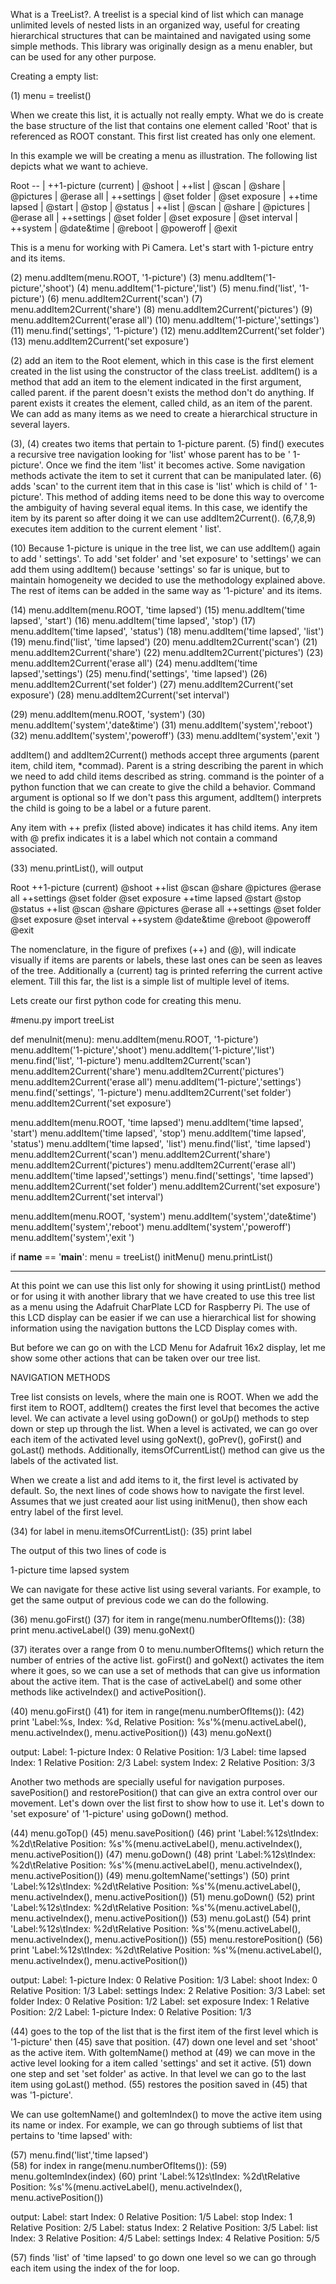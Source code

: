What is a TreeList?. A treelist is a special kind of list which can manage unlimited levels of nested lists in an organized way, useful for creating hierarchical structures that can be maintained and navigated using some simple methods. This library was originally design as a menu enabler, but can be used for any other purpose.

Creating a empty list:

(1)   menu = treelist()

When we create this list, it is actually not really empty. What we do is create the base structure of the list that contains one element called 'Root' that is referenced as ROOT constant. This first list created has only one element.

In this example we will be creating a menu as illustration. The following list depicts what we want to achieve.

Root --
   | ++1-picture (current)
            | @shoot
            | ++list
                   | @scan
                   | @share
                   | @pictures
                   | @erase all
                   | ++settings
                         | @set folder
                         | @set exposure
              | ++time lapsed
                   | @start
                   | @stop
                   | @status
                   | ++list
                          | @scan
                          | @share
                          | @pictures
                          | @erase all
                   | ++settings
                          | @set folder
                          | @set exposure
                          | @set interval
               | ++system
                          | @date&time
                          | @reboot
                          | @poweroff
                          | @exit

This is a menu for working with Pi Camera. Let's start with 1-picture entry and its items.

(2)   menu.addItem(menu.ROOT, '1-picture')
(3)   menu.addItem('1-picture','shoot')
(4)   menu.addItem('1-picture','list')
(5)   menu.find('list', '1-picture')
(6)   menu.addItem2Current('scan')
(7)   menu.addItem2Current('share')
(8)   menu.addItem2Current('pictures')
(9)   menu.addItem2Current('erase all')
(10)   menu.addItem('1-picture','settings')
(11)   menu.find('settings', '1-picture')
(12)   menu.addItem2Current('set folder')
(13)   menu.addItem2Current('set exposure')

(2) add an item to the Root element, which in this case is the first element created in the list using the constructor of the class treeList. addItem() is a method that add an item to the element indicated in the first argument, called parent. if the parent doesn't exists the method don't do anything. If parent exists it creates the element, called child, as an item of the parent. We can add as many items as we need to create a hierarchical structure in several layers.

(3), (4) creates two items that pertain to 1-picture parent. (5) find() executes a recursive tree navigation looking for 'list' whose parent has to be ' 1-picture'. Once we find the item 'list' it becomes active. Some navigation methods activate the item to set it current that can be manipulated later. (6) adds 'scan' to the current item that in this case is 'list' which is child of ' 1-picture'. This method of adding items need to be done this way to overcome the ambiguity of having several equal items. In this case, we identify the item by its parent so after doing it we can use addItem2Current(). (6,7,8,9) executes item addition to the current element ' list'.

(10) Because 1-picture is unique in the tree list, we can use addItem() again to add ' settings'. To add 'set folder' and 'set exposure' to 'settings' we can add them using addItem() because 'settings' so far is unique, but to maintain homogeneity we decided to use the methodology explained above. The rest of items can be added in the same way as '1-picture' and its items.

(14)   menu.addItem(menu.ROOT, 'time lapsed')
(15)   menu.addItem('time lapsed', 'start')
(16)   menu.addItem('time lapsed', 'stop')
(17)   menu.addItem('time lapsed', 'status')
(18)   menu.addItem('time lapsed', 'list')
(19)   menu.find('list', 'time lapsed')
(20)   menu.addItem2Current('scan')
(21)   menu.addItem2Current('share')
(22)   menu.addItem2Current('pictures')
(23)   menu.addItem2Current('erase all')
(24)   menu.addItem('time lapsed','settings')
(25)   menu.find('settings', 'time lapsed')
(26)   menu.addItem2Current('set folder')
(27)   menu.addItem2Current('set exposure')
(28)   menu.addItem2Current('set interval')
  
(29)   menu.addItem(menu.ROOT, 'system')
(30)   menu.addItem('system','date&time')
(31)   menu.addItem('system','reboot')
(32)   menu.addItem('system','poweroff')
(33)   menu.addItem('system','exit    ') 

addItem() and addItem2Current() methods accept three arguments (parent item, child item, *commad). Parent is a string describing the parent in which we need to add child items described as string. command is the pointer of a python function that we can create to give the child a behavior. Command argument is optional so If we don't pass this argument, addItem() interprets the child is going to be a label or a future parent.

Any item with ++ prefix (listed above) indicates it has child items. Any item with @ prefix indicates it is a label which not contain a command associated.

(33) menu.printList(), will output

Root
  ++1-picture (current)
   @shoot
   ++list
    @scan
    @share
    @pictures
    @erase all
   ++settings
    @set folder
    @set exposure
  ++time lapsed
   @start
   @stop
   @status
   ++list
    @scan
    @share
    @pictures
    @erase all
   ++settings
    @set folder
    @set exposure
    @set interval
  ++system
   @date&time
   @reboot
   @poweroff
   @exit

The nomenclature, in the figure of prefixes (++) and (@), will indicate visually if items are parents or labels, these last ones can be seen as leaves of the tree. Additionally a (current) tag is printed referring the current active element. Till this far, the list is a simple list of multiple level of items.

Lets create our first python code for creating this menu.

#menu.py
import treeList

def menuInit(menu):
   menu.addItem(menu.ROOT, '1-picture')
   menu.addItem('1-picture','shoot')
   menu.addItem('1-picture','list')
   menu.find('list', '1-picture')
   menu.addItem2Current('scan')
   menu.addItem2Current('share')
   menu.addItem2Current('pictures')
   menu.addItem2Current('erase all')
   menu.addItem('1-picture','settings')
   menu.find('settings', '1-picture')
   menu.addItem2Current('set folder')
   menu.addItem2Current('set exposure')

   menu.addItem(menu.ROOT, 'time lapsed')
   menu.addItem('time lapsed', 'start')
   menu.addItem('time lapsed', 'stop')
   menu.addItem('time lapsed', 'status')
   menu.addItem('time lapsed', 'list')
   menu.find('list', 'time lapsed')
   menu.addItem2Current('scan')
   menu.addItem2Current('share')
   menu.addItem2Current('pictures')
   menu.addItem2Current('erase all')
   menu.addItem('time lapsed','settings')
   menu.find('settings', 'time lapsed')
   menu.addItem2Current('set folder')
   menu.addItem2Current('set exposure')
   menu.addItem2Current('set interval')
  
   menu.addItem(menu.ROOT, 'system')
   menu.addItem('system','date&time')
   menu.addItem('system','reboot')
   menu.addItem('system','poweroff')
   menu.addItem('system','exit    ')

if __name__ == '__main__':
   menu = treeList()
   initMenu()
   menu.printList()

------------------------
At this point we can use this list only for showing it using printList() method or for using it with another library that we have created to use this tree list as a menu using the Adafruit CharPlate LCD for Raspberry Pi. The use of this LCD display can be easier if we can use a hierarchical list for showing information using the navigation buttons the LCD Display comes with.

But before we can go on with the LCD Menu for Adafruit 16x2 display, let me show some other actions that can be taken over our tree list.

NAVIGATION METHODS

Tree list consists on levels, where the main one is ROOT. When we add the first item to ROOT, addItem() creates the first level that becomes the active level. We can activate a level using goDown() or goUp() methods to step down or step up through the list. When a level is activated, we can go over each item of the activated level using goNext(), goPrev(), goFirst() and goLast() methods. Additionally, itemsOfCurrentList() method can give us the labels of the activated list.

When we create a list and add items to it, the first level is activated by default. So, the next lines of code shows how to navigate the first level. Assumes that we just created aour list using initMenu(), then show each entry label of the first level.

(34)   for label in menu.itemsOfCurrentList():
(35)      print label

The output of this two lines of code is

1-picture
time lapsed
system

We can navigate for these active list using several variants. For example, to get the same output of previous code we can do the following.

(36)   menu.goFirst()
(37)   for item in range(menu.numberOfItems()):
(38)      print menu.activeLabel()
(39)      menu.goNext()

(37) iterates over a range from 0 to menu.numberOfItems() which return the number of entries of the active list. goFirst() and goNext() activates the item where it goes, so we can use a set of methods that can give us information about the active item. That is the case of activeLabel() and some other methods like activeIndex() and activePosition().

(40)   menu.goFirst()
(41)   for item in range(menu.numberOfItems()):
(42)      print 'Label:%s, Index: %d, Relative Position: %s'%(menu.activeLabel(), menu.activeIndex(), menu.activePosition())
(43)      menu.goNext()

output:
Label:   1-picture    Index:  0    Relative Position: 1/3
Label: time lapsed    Index:  1    Relative Position: 2/3
Label:      system    Index:  2    Relative Position: 3/3

Another two methods are specially useful for navigation purposes. savePosition() and restorePosition() that can give an extra control over our movement. Let's down over the list first to show how to use it. Let's down to 'set exposure' of '1-picture' using goDown() method.

(44)   menu.goTop()
(45)   menu.savePosition()
(46)   print 'Label:%12s\tIndex: %2d\tRelative Position: %s'%(menu.activeLabel(), menu.activeIndex(), menu.activePosition())
(47)   menu.goDown()
(48)   print 'Label:%12s\tIndex: %2d\tRelative Position: %s'%(menu.activeLabel(), menu.activeIndex(), menu.activePosition())
(49)   menu.goItemName('settings')
(50)   print 'Label:%12s\tIndex: %2d\tRelative Position: %s'%(menu.activeLabel(), menu.activeIndex(), menu.activePosition())
(51)   menu.goDown()
(52)   print 'Label:%12s\tIndex: %2d\tRelative Position: %s'%(menu.activeLabel(), menu.activeIndex(), menu.activePosition())
(53)   menu.goLast()
(54)   print 'Label:%12s\tIndex: %2d\tRelative Position: %s'%(menu.activeLabel(), menu.activeIndex(), menu.activePosition())
(55)   menu.restorePosition()
(56)   print 'Label:%12s\tIndex: %2d\tRelative Position: %s'%(menu.activeLabel(), menu.activeIndex(), menu.activePosition())

output:
Label:       1-picture    Index:  0    Relative Position: 1/3
Label:             shoot    Index:  0    Relative Position: 1/3
Label:         settings    Index:  2    Relative Position: 3/3
Label:      set folder    Index:  0    Relative Position: 1/2
Label: set exposure    Index:  1    Relative Position: 2/2
Label:       1-picture    Index:  0    Relative Position: 1/3

(44) goes to the top of the list that is the first item of the first level which is  '1-picture' then (45) save that position. (47) down one level and set 'shoot' as the active item. With goItemName() method at (49) we can move in the active level looking for a item called 'settings' and set it active. (51) down one step and set 'set folder' as active. In that level we can go to the last item using goLast() method. (55) restores the position saved in (45) that was '1-picture'.

We can use goItemName() and goItemIndex() to move the active item using its name or index. For example, we can go through subtiems of list that pertains to 'time lapsed' with:

(57)   menu.find('list','time lapsed')  
(58)   for index in range(menu.numberOfItems()):
(59)      menu.goItemIndex(index)
(60)      print 'Label:%12s\tIndex: %2d\tRelative Position: %s'%(menu.activeLabel(), menu.activeIndex(), menu.activePosition())
 
output:
Label:       start    Index:  0    Relative Position: 1/5
Label:        stop    Index:  1    Relative Position: 2/5
Label:      status    Index:  2    Relative Position: 3/5
Label:        list    Index:  3    Relative Position: 4/5
Label:    settings    Index:  4    Relative Position: 5/5

(57) finds 'list' of 'time lapsed' to go down one level so we can go through each item using the index of the for loop.
